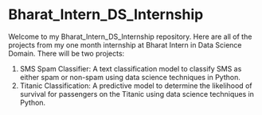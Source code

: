 # Bharat_Intern_DS_Internship
Welcome to my Bharat_Intern_DS_Internship repository. Here are all of the projects from my one month internship at Bharat Intern in Data Science Domain.
There will be two projects:
  1. SMS Spam Classifier: A text classification model to classify SMS as either spam or non-spam using data science techniques in Python.
  2. Titanic Classification: A predictive model to determine the likelihood of survival for passengers on the Titanic using data science techniques in Python.
